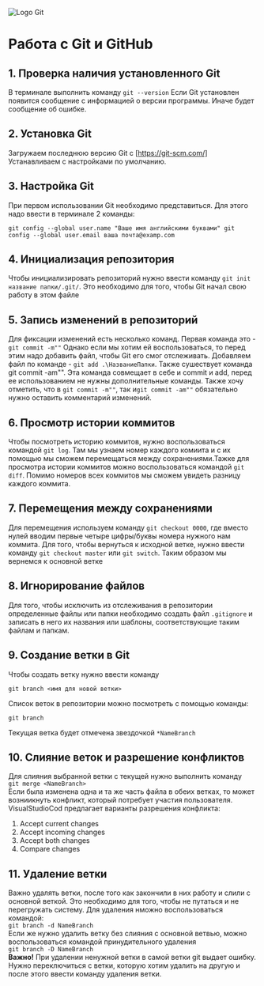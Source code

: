 ![Logo Git](Git-Logo-1788.png)
# Работа с Git и GitHub
## 1. Проверка наличия установленного Git
В терминале выполнить команду `git --version`
Если Git установлен появится сообщение с информацией о версии программы. Иначе будет сообщение об ошибке.
## 2. Установка  Git
Загружаем последнюю версию Git с [https://git-scm.com/]
Устанавливаем с настройками по умолчанию. 
## 3. Настройка Git
При первом использовании Git необходимо представиться. Для этого надо ввести в терминале 2 команды:

```git config --global user.name "Ваше имя английскими буквами" git config --global user.email ваша почта@examp.com```

## 4. Инициализация репозитория
Чтобы инициализировать репозиторий нужно ввести команду `git init название папки/.git/`. 
Это необходимо для того, чтобы Git начал свою работу в этом файле
## 5.  Запись изменений в репозиторий
Для фиксации изменений есть несколько команд. Первая команда это - `git commit -m""`
Однако если мы хотим ей воспользоваться, то перед этим надо добавить файл, чтобы Git его смог отслеживать. Добавляем файл по команде - `git add .\НазваниеПапки`. Также сушествует команда git commit -am"". Эта команда совмещает в себе и commit и add, перед ее использованием не нужны дополнительные команды. Также хочу отметить, что в `git commit -m""`, так и`git commit -am""` обязательно нужно оставить комментарий изменений.
## 6.  Просмотр истории коммитов
Чтобы посмотреть историю коммитов, нужно воспользоваться командой `git log`. Там мы узнаем номер каждого комиита и с их помощью мы сможем перемещаться между сохранениями.Тажке для просмотра истории коммитов можно воспользоваться командой `git diff`. Помимо номеров всех коммитов мы сможем увидеть разницу каждого коммита.
## 7.  Перемещения между сохранениями
Для перемещения используем команду
`git checkout 0000`, где вместо нулей вводим первые четыре цифры/буквы номера нужного нам коммита. Для того, чтобы вернуться к исходной ветке, нужно ввести команду `git checkout master` или `git switch`. Таким образом мы вернемся к основной ветке
## 8. Игнорирование файлов
Для того, чтобы исключить из отслеживания в репозитории определенные файлы или папки необходимо создать файл `.gitignore` и записать в него их названия или шаблоны, соответствующие таким файлам и папкам.

## 9. Создание ветки в Git
Чтобы создать ветку нужно ввести команду 

```
git branch <имя для новой ветки>
```
Список веток в репозитории можно посмотреть с помощью команды:
```
git branch
```
Текущая ветка будет отмечена звездочкой
 `*NameBranch`
 
 ## 10. Слияние веток и разрешение конфликтов
 Для слияния выбранной ветки с текущей нужно выполнить команду \
 `git merge <NameBranch> `\
 Если была изменена одна и та же часть файла в обеих ветках, то может возниикнуть конфликт, который потребует участия пользователя. VisualStudioCod предлагает варианты разрешения конфликта:
 1. Accept current changes
 2. Accept incoming changes
 3. Accept both changes
 4. Compare changes

 ## 11. Удаление ветки
 Важно удалять ветки, после того как закончили в них работу и слили с основной веткой. Это необходимо для того, чтобы не путаться и не перегружать систему. Для удаления нможно воспользоваться командой: \
 `git branch -d NameBranch`\
 Если же нужно удалить ветку без слияния с основной ветвью, можно воспользоваться командой принудительного удаления\
 `git branch -D NameBranch`\
 **Важно!** При удалении ненужной ветки в самой ветки git выдает ошибку. Нужно переключиться с ветки, которую хотим удалить на другую и после этого ввести команду удаления ветки.

